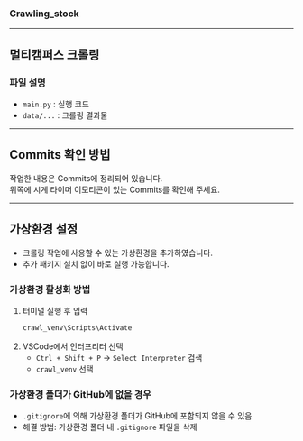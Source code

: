 ### Crawling_stock

---

## 멀티캠퍼스 크롤링

### 파일 설명

- `main.py` : 실행 코드
- `data/...` : 크롤링 결과물

---

## Commits 확인 방법

작업한 내용은 Commits에 정리되어 있습니다.  
위쪽에 시계 타이머 이모티콘이 있는 Commits를 확인해 주세요.

---

## 가상환경 설정

- 크롤링 작업에 사용할 수 있는 가상환경을 추가하였습니다.
- 추가 패키지 설치 없이 바로 실행 가능합니다.

### 가상환경 활성화 방법

1. 터미널 실행 후 입력
   ```bash
   crawl_venv\Scripts\Activate
   ```
2. VSCode에서 인터프리터 선택
   - `Ctrl + Shift + P` → `Select Interpreter` 검색
   - `crawl_venv` 선택

### 가상환경 폴더가 GitHub에 없을 경우

- `.gitignore`에 의해 가상환경 폴더가 GitHub에 포함되지 않을 수 있음
- 해결 방법: 가상환경 폴더 내 `.gitignore` 파일을 삭제
